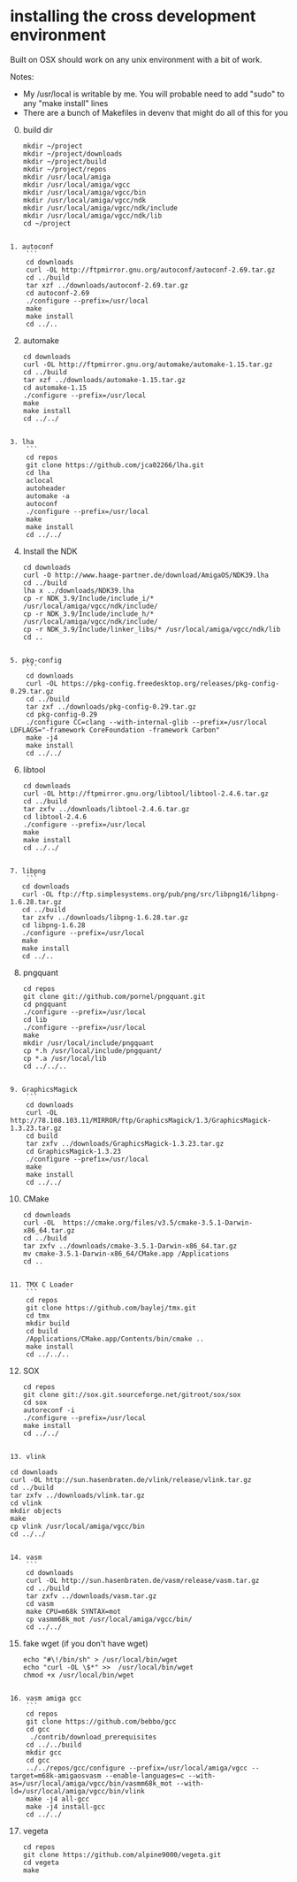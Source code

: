 installing the cross development environment
============================================

Built on OSX should work on any unix environment with a bit of work.

Notes: 
   * My /usr/local is writable by me. You will probable need to add "sudo" to any "make install" lines
   * There are a bunch of Makefiles in devenv that might do all of this for you

0. build dir
    ```
    mkdir ~/project
    mkdir ~/project/downloads
    mkdir ~/project/build
    mkdir ~/project/repos
    mkdir /usr/local/amiga
    mkdir /usr/local/amiga/vgcc
    mkdir /usr/local/amiga/vgcc/bin
    mkdir /usr/local/amiga/vgcc/ndk
    mkdir /usr/local/amiga/vgcc/ndk/include
    mkdir /usr/local/amiga/vgcc/ndk/lib
    cd ~/project
```

1. autoconf
    ```
    cd downloads
    curl -OL http://ftpmirror.gnu.org/autoconf/autoconf-2.69.tar.gz
    cd ../build
    tar xzf ../downloads/autoconf-2.69.tar.gz
    cd autoconf-2.69
    ./configure --prefix=/usr/local
    make
    make install
    cd ../..
```

2. automake
    ```
    cd downloads
    curl -OL http://ftpmirror.gnu.org/automake/automake-1.15.tar.gz
    cd ../build
    tar xzf ../downloads/automake-1.15.tar.gz
    cd automake-1.15
    ./configure --prefix=/usr/local
    make
    make install
    cd ../../
```

3. lha
    ```
    cd repos
    git clone https://github.com/jca02266/lha.git
    cd lha
    aclocal
    autoheader
    automake -a
    autoconf
    ./configure --prefix=/usr/local
    make
    make install
    cd ../../
```

4. Install the NDK
    ```
    cd downloads
    curl -O http://www.haage-partner.de/download/AmigaOS/NDK39.lha
    cd ../build
    lha x ../downloads/NDK39.lha
    cp -r NDK_3.9/Include/include_i/* /usr/local/amiga/vgcc/ndk/include/
    cp -r NDK_3.9/Include/include_h/* /usr/local/amiga/vgcc/ndk/include/
    cp -r NDK_3.9/Include/linker_libs/* /usr/local/amiga/vgcc/ndk/lib
    cd ..
```

5. pkg-config
    ```
    cd downloads 
    curl -OL https://pkg-config.freedesktop.org/releases/pkg-config-0.29.tar.gz
    cd ../build
    tar zxf ../downloads/pkg-config-0.29.tar.gz
    cd pkg-config-0.29
    ./configure CC=clang --with-internal-glib --prefix=/usr/local LDFLAGS="-framework CoreFoundation -framework Carbon"
    make -j4
    make install
    cd ../../
```

6. libtool
    ```
    cd downloads
    curl -OL http://ftpmirror.gnu.org/libtool/libtool-2.4.6.tar.gz
    cd ../build    
    tar zxfv ../downloads/libtool-2.4.6.tar.gz
    cd libtool-2.4.6
    ./configure --prefix=/usr/local
    make
    make install
    cd ../../
```

7. libpng
    ```
   cd downloads
   curl -OL ftp://ftp.simplesystems.org/pub/png/src/libpng16/libpng-1.6.28.tar.gz
   cd ../build
   tar zxfv ../downloads/libpng-1.6.28.tar.gz
   cd libpng-1.6.28
   ./configure --prefix=/usr/local
   make
   make install
   cd ../..
```

8. pngquant
    ```
    cd repos
    git clone git://github.com/pornel/pngquant.git
    cd pngquant
    ./configure --prefix=/usr/local
    cd lib
    ./configure --prefix=/usr/local
    make
    mkdir /usr/local/include/pngquant
    cp *.h /usr/local/include/pngquant/
    cp *.a /usr/local/lib
    cd ../../..
```

9. GraphicsMagick
    ```
    cd downloads
    curl -OL http://78.108.103.11/MIRROR/ftp/GraphicsMagick/1.3/GraphicsMagick-1.3.23.tar.gz
    cd build
    tar zxfv ../downloads/GraphicsMagick-1.3.23.tar.gz
    cd GraphicsMagick-1.3.23
    ./configure --prefix=/usr/local
    make
    make install
    cd ../../
```

10. CMake
    ```
    cd downloads
    curl -OL  https://cmake.org/files/v3.5/cmake-3.5.1-Darwin-x86_64.tar.gz
    cd ../build
    tar zxfv ../downloads/cmake-3.5.1-Darwin-x86_64.tar.gz
    mv cmake-3.5.1-Darwin-x86_64/CMake.app /Applications
    cd ..
```

11. TMX C Loader
    ```
    cd repos
    git clone https://github.com/baylej/tmx.git
    cd tmx
    mkdir build
    cd build
    /Applications/CMake.app/Contents/bin/cmake ..
    make install
    cd ../../..
```

12. SOX
    ```
    cd repos
    git clone git://sox.git.sourceforge.net/gitroot/sox/sox
    cd sox
    autoreconf -i
    ./configure --prefix=/usr/local
    make install
    cd ../../
```

13. vlink
  ``` 
    cd downloads
    curl -OL http://sun.hasenbraten.de/vlink/release/vlink.tar.gz
    cd ../build
    tar zxfv ../downloads/vlink.tar.gz 
    cd vlink
    mkdir objects
    make
    cp vlink /usr/local/amiga/vgcc/bin
    cd ../../
```

14. vasm
    ```
    cd downloads
    curl -OL http://sun.hasenbraten.de/vasm/release/vasm.tar.gz
    cd ../build
    tar zxfv ../downloads/vasm.tar.gz
    cd vasm
    make CPU=m68k SYNTAX=mot
    cp vasmm68k_mot /usr/local/amiga/vgcc/bin/
    cd ../../
```

15. fake wget (if you don't have wget)
    ```
    echo "#\!/bin/sh" > /usr/local/bin/wget
    echo "curl -OL \$*" >>  /usr/local/bin/wget
    chmod +x /usr/local/bin/wget
```

16. vasm amiga gcc
    ```
    cd repos   
    git clone https://github.com/bebbo/gcc
    cd gcc
     ./contrib/download_prerequisites
    cd ../../build
    mkdir gcc
    cd gcc
    ../../repos/gcc/configure --prefix=/usr/local/amiga/vgcc --target=m68k-amigaosvasm --enable-languages=c --with-as=/usr/local/amiga/vgcc/bin/vasmm68k_mot --with-ld=/usr/local/amiga/vgcc/bin/vlink
    make -j4 all-gcc
    make -j4 install-gcc
    cd ../../
```

17. vegeta
    ```
    cd repos
    git clone https://github.com/alpine9000/vegeta.git
    cd vegeta
    make
``` 
